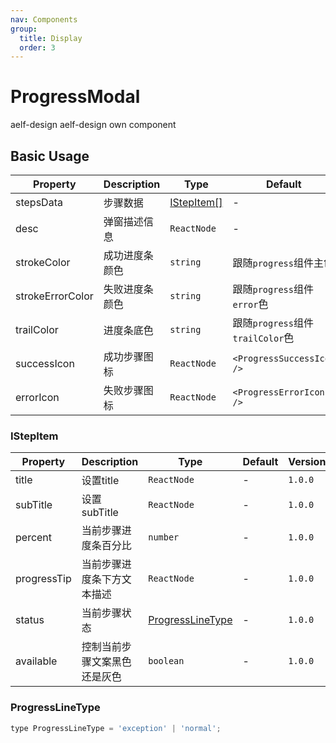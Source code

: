 ```yaml
---
nav: Components
group:
  title: Display
  order: 3
---
```


# ProgressModal

<Badge type='success'>aelf-design</Badge> aelf-design own component

## Basic Usage

<code src="./demos/basic.tsx"></code>

| Property | Description | Type | Default | Version |
| --- | --- | --- | --- | --- |
| stepsData | 步骤数据 | [IStepItem[]](#istepitem) | - | `1.0.0` |
| desc | 弹窗描述信息 | `ReactNode` | - | `1.0.0` |
| strokeColor | 成功进度条颜色 | `string` | 跟随`progress`组件主色 | `1.0.0` |
| strokeErrorColor | 失败进度条颜色 | `string` | 跟随`progress`组件`error`色 | `1.0.0` |
| trailColor | 进度条底色 | `string` | 跟随`progress`组件`trailColor`色 | `1.0.0` |
| successIcon | 成功步骤图标 | `ReactNode` | `<ProgressSuccessIcon />` | `1.0.0` |
| errorIcon | 失败步骤图标 | `ReactNode` | `<ProgressErrorIcon />` | `1.0.0` |

### IStepItem

| Property | Description | Type | Default | Version |
| --- | --- | --- | --- | --- |
| title | 设置title | `ReactNode` | - | `1.0.0` |
| subTitle | 设置subTitle | `ReactNode` | - | `1.0.0` |
| percent | 当前步骤进度条百分比 | `number` | - | `1.0.0` |
| progressTip | 当前步骤进度条下方文本描述 | `ReactNode` | - | `1.0.0` |
| status | 当前步骤状态 | [ProgressLineType](#progresslinetype) | - | `1.0.0` |
| available | 控制当前步骤文案黑色还是灰色 | `boolean` | - | `1.0.0` |

### ProgressLineType

```js
type ProgressLineType = 'exception' | 'normal';
```
